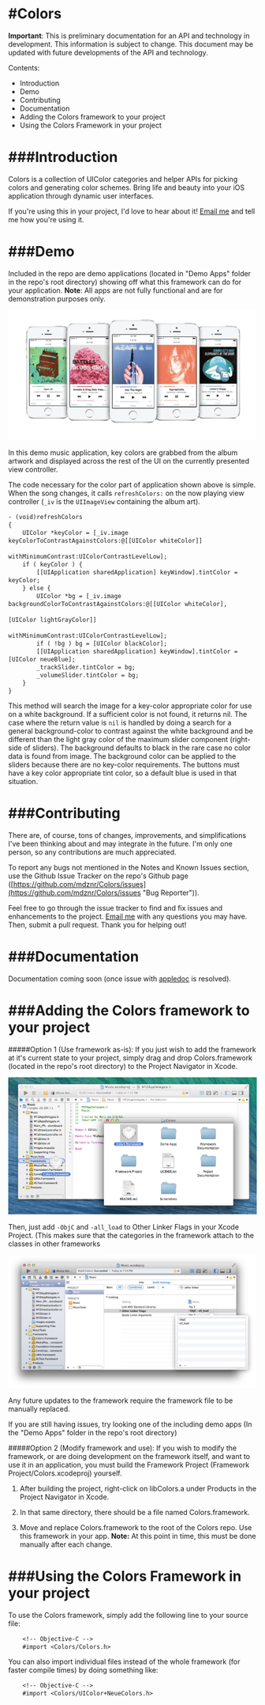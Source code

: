 #Colors
===

**Important**: This is preliminary documentation for an API and technology in development. This information is subject to change. This document may be updated with future developments of the API and technology.

Contents:

* Introduction
* Demo
* Contributing
* Documentation
* Adding the Colors framework to your project
* Using the Colors Framework in your project


###Introduction
===

Colors is a collection of UIColor categories and helper APIs for picking colors and generating color schemes. Bring life and beauty into your iOS application through dynamic user interfaces.

If you're using this in your project, I'd love to hear about it! [Email me](mailto:matt@mdznr.com?subject=Using%20Colors%20Project%20in...) and tell me how you're using it.

###Demo
===

Included in the repo are demo applications (located in "Demo Apps" folder in the repo's root directory) showing off what this framework can do for your application. **Note**: All apps are not fully functional and are for demonstration purposes only.

![Demo application using these APIs](Screenshots/display.jpg "Demo application using Colors Framework")

In this demo music application, key colors are grabbed from the album artwork and displayed across the rest of the UI on the currently presented view controller.

The code necessary for the color part of application shown above is simple. When the song changes, it calls `refreshColors:` on the now playing view controller (`_iv` is the `UIImageView` containing the album art).

	- (void)refreshColors
	{
		UIColor *keyColor = [_iv.image keyColorToContrastAgainstColors:@[[UIColor whiteColor]]
		                                           withMinimumContrast:UIColorContrastLevelLow];
		if ( keyColor ) {
			[[UIApplication sharedApplication] keyWindow].tintColor = keyColor;
		} else {
			UIColor *bg = [_iv.image backgroundColorToContrastAgainstColors:@[[UIColor whiteColor],
			                                                                  [UIColor lightGrayColor]]
			                                            withMinimumContrast:UIColorContrastLevelLow];
			if ( !bg ) bg = [UIColor blackColor];
			[[UIApplication sharedApplication] keyWindow].tintColor = [UIColor neueBlue];
			_trackSlider.tintColor = bg;
			_volumeSlider.tintColor = bg;
		}
	}

This method will search the image for a key-color appropriate color for use on a white background. If a sufficient color is not found, it returns nil. The case where the return value is `nil` is handled by doing a search for a general background-color to contrast against the white background and be different than the light gray color of the maximum slider component (right-side of sliders). The background defaults to black in the rare case no color data is found from image. The background color can be applied to the sliders because there are no key-color requirements. The buttons must have a key color appropriate tint color, so a default blue is used in that situation.

###Contributing
===

There are, of course, tons of changes, improvements, and simplifications I've been thinking about and may integrate in the future. I'm only one person, so any contributions are much appreciated.

To report any bugs not mentioned in the Notes and Known Issues section, use the Github Issue Tracker on the repo's Github page ([https://github.com/mdznr/Colors/issues](https://github.com/mdznr/Colors/issues "Bug Reporter")).

Feel free to go through the issue tracker to find and fix issues and enhancements to the project. [Email me](mailto:matt@mdznr.com?subject=Contributing%20to%20Colors%20Project&body=Hello,%20I'd%20like%20to%20help%20with%20the%20Colors%20Project.%20How%20can%20I%20help?) with any questions you may have. Then, submit a pull request. Thank you for helping out!

###Documentation
===

Documentation coming soon (once issue with [appledoc](https://github.com/tomaz/appledoc) is resolved).

<!--
#*****<font color="red">WARNING: Get online documentation url</font>*****

Read the [Colors Documentation](http://www.github.com/mdznr/Colors "Colors Documentation") online.

Install the documentation into Xcode with the following steps:

1. Open Xcode Preferences
2. Choose Downloads
3. Choose the Documentation tab
4. #*****<font color="red">WARNING: This doesn't work?</font>*****
4. Click the plus button in the bottom right and enter the following URL:

#*****<font color="red">WARNING: Generate atom</font>*****

		http://github.com/mdznr/Colors/Documentation/com.mattzanchelli.colors.atom
	
5. Click Install next the new row reading "Colors Documentation". (If you don't see it and didn't get an error, try restarting Xcode.)

Be sure you have the docset selected in the organizer to see results for Colors.
-->

###Adding the Colors framework to your project
===

#####Option 1 (Use framework as-is):
If you just wish to add the framework at it's current state to your project, simply drag and drop Colors.framework (located in the repo's root directory) to the Project Navigator in Xcode.

![Adding Framework to Project](Screenshots/READMEAddingFrameworkToProject.png)

Then, just add `-ObjC` and `-all_load` to Other Linker Flags in your Xcode Project. (This makes sure that the categories in the framework attach to the classes in other frameworks

![Adding Other Linker Flags](Screenshots/READMEOtherLinkerFlags.png)

Any future updates to the framework require the framework file to be manually replaced.

If you are still having issues, try looking one of the including demo apps (In the "Demo Apps" folder in the repo's root directory)

#####Option 2 (Modify framework and use):
If you wish to modify the framework, or are doing development on the framework itself, and want to use it in an application, you must build the Framework Project (Framework Project/Colors.xcodeproj) yourself.

1. After building the project, right-click on libColors.a under Products in the Project Navigator in Xcode.

2. In that same directory, there should be a file named Colors.framework.

3. Move and replace Colors.framework to the root of the Colors repo. Use this framework in your app. **Note:** At this point in time, this must be done manually after each change.

###Using the Colors Framework in your project
===

To use the Colors framework, simply add the following line to your source file:

		<!-- Objective-C -->
		#import <Colors/Colors.h>

You can also import individual files instead of the whole framework (for faster compile times) by doing something like:

		<!-- Objective-C -->
		#import <Colors/UIColor+NeueColors.h>

